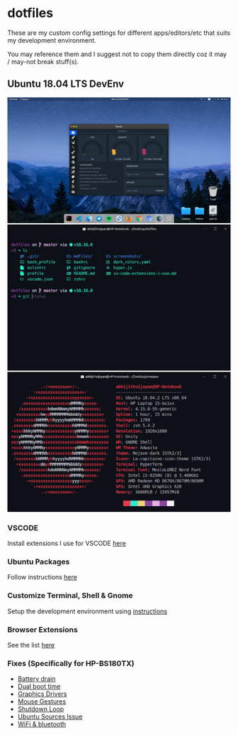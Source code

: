 # dotfiles

These are my custom config settings for different apps/editors/etc that suits my development environment.

You may reference them and I suggest not to copy them directly coz it may / may-not break stuff(s).

## Ubuntu 18.04 LTS DevEnv

<img src="screenshots/desktop.png" />
<img src="screenshots/ohMyHyper.png" />
<img src="screenshots/neofetch.png" />

### VSCODE

Install extensions I use for VSCODE [here](markdown/vs-code-extensions-i-use.md)

### Ubuntu Packages

Follow instructions [here](markdown/installUbuntuPackages.md)

### Customize Terminal, Shell & Gnome

Setup the development environment using [instructions](markdown/customizeDevEnv.md)

### Browser Extensions

See the list [here](markdown/browser-extensions-i-use.md)

### Fixes (Specifically for HP-BS180TX)

- [Battery drain](markdown/fixBatteryDrain.md)
- [Dual boot time](markdown/fixDualBootTime.md)
- [Graphics Drivers](markdown/fixGraphicsDrivers.md)
- [Mouse Gestures](markdown/fixMouseGestures.md)
- [Shutdown Loop](markdown/fixShutdownLoop.md)
- [Ubuntu Sources Issue](markdown/fixUbuntuSources.md)
- [WiFi & bluetooth](markdown/fixWifiAndBluetooth.md)
